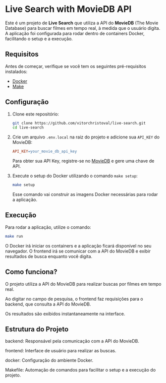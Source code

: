 # Live Search with MovieDB API

Este é um projeto de **Live Search** que utiliza a API do **MovieDB** (The Movie Database) para buscar filmes em tempo real, à medida que o usuário digita. A aplicação foi configurada para rodar dentro de containers Docker, facilitando o setup e a execução.

## Requisitos

Antes de começar, verifique se você tem os seguintes pré-requisitos instalados:

- [Docker](https://www.docker.com/get-started)
- [Make](https://www.gnu.org/software/make/)

## Configuração

1. Clone este repositório:

    ```bash
    git clone https://github.com/vitorchristoval/live-search.git
    cd live-search
    ```

2. Crie um arquivo `.env.local` na raiz do projeto e adicione sua `API_KEY` do MovieDB:

    ```makefile
    API_KEY=your_movie_db_api_key
    ```

   Para obter sua API Key, registre-se no [MovieDB](https://www.themoviedb.org/) e gere uma chave de API.

3. Execute o setup do Docker utilizando o comando `make setup`:

    ```bash
    make setup
    ```

   Esse comando vai construir as imagens Docker necessárias para rodar a aplicação.

## Execução

Para rodar a aplicação, utilize o comando:

```bash
make run
```
O Docker irá iniciar os containers e a aplicação ficará disponível no seu navegador. O frontend irá se comunicar com a API do MovieDB e exibir resultados de busca enquanto você digita.

## Como funciona?
O projeto utiliza a API do MovieDB para realizar buscas por filmes em tempo real.

Ao digitar no campo de pesquisa, o frontend faz requisições para o backend, que consulta a API do MovieDB.

Os resultados são exibidos instantaneamente na interface.

## Estrutura do Projeto
backend: Responsável pela comunicação com a API do MovieDB.

frontend: Interface de usuário para realizar as buscas.

docker: Configuração do ambiente Docker.

Makefile: Automação de comandos para facilitar o setup e a execução do projeto.



